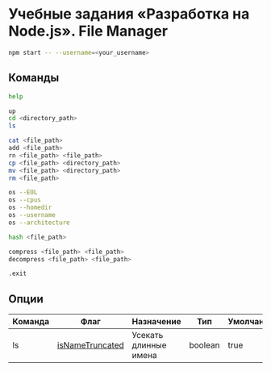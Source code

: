 # Учебные задания «Разработка на Node.js». File Manager

```bash
npm start -- --username=<your_username>
```

## Команды

```bash
help

up
cd <directory_path>
ls

cat <file_path>
add <file_path>
rn <file_path> <file_path>
cp <file_path> <directory_path>
mv <file_path> <directory_path>
rm <file_path>

os --EOL
os --cpus
os --homedir
os --username
os --architecture

hash <file_path>

compress <file_path> <file_path>
decompress <file_path> <file_path>

.exit
```

## Опции

| Команда | Флаг                                                                                                      | Назначение            | Тип     | Умолчание |
| ------- | --------------------------------------------------------------------------------------------------------- | --------------------- | ------- | --------- |
| ls      | [isNameTruncated](https://github.com/MihailStar/node-bas-3/blob/master/02/src/executor/ls-executor.ts#L5) | Усекать длинные имена | boolean | true      |

